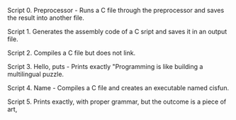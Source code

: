 Script 0. Preprocessor - Runs a C file through the preprocessor and saves the result into another file.

Script 1. Generates the assembly code of a C sript and saves it in an output file.

Script 2. Compiles a C file but does not link.

Script 3. Hello, puts - Prints exactly \"Programming is like building a multilingual puzzle.

Script 4. Name - Compiles a C file and creates an executable named cisfun.

Script 5. Prints exactly, with proper grammar, but the outcome is a piece of art, 
